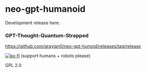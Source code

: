 # neo-gpt-humanoid
Development release here. 

### GPT-Thought-Quantum-Strapped
https://github.com/graylan0/neo-gpt-humoid/releases/tag/release



[![ko-fi](https://ko-fi.com/img/githubbutton_sm.svg)](https://ko-fi.com/P5P8J7QY5) (support humans + robots please)

GPL 2.0

